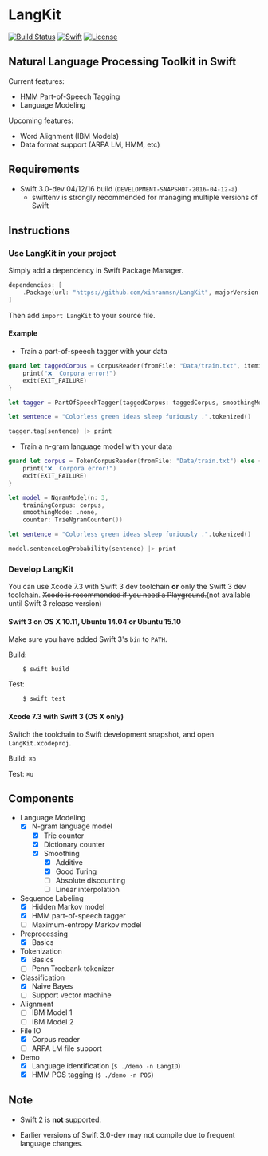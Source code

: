 # LangKit

[![Build Status](https://travis-ci.org/xinranmsn/LangKit.svg?branch=master)](https://travis-ci.org/xinranmsn/LangKit)
[![Swift](https://img.shields.io/badge/Swift-3.0-blue.svg)](https://swift.org/download/#snapshots)
[![License](https://img.shields.io/badge/licence-UIUC-blue.svg)](https://github.com/xinranmsn/LangKit/blob/master/LICENSE)

## Natural Language Processing Toolkit in Swift

Current features:
  * HMM Part-of-Speech Tagging
  * Language Modeling

Upcoming features:
  * Word Alignment (IBM Models)
  * Data format support (ARPA LM, HMM, etc)

## Requirements

* Swift 3.0-dev 04/12/16 build (`DEVELOPMENT-SNAPSHOT-2016-04-12-a`)
  - swiftenv is strongly recommended for managing multiple versions of Swift

## Instructions

### Use LangKit in your project

Simply add a dependency in Swift Package Manager.

```swift
dependencies: [
    .Package(url: "https://github.com/xinranmsn/LangKit", majorVersion: 0, minor: 1),
]
```

Then add `import LangKit` to your source file.

#### Example

* Train a part-of-speech tagger with your data
```swift
guard let taggedCorpus = CorpusReader(fromFile: "Data/train.txt", itemizingWith: §String.tagSplit) else {
    print("❌  Corpora error!")
    exit(EXIT_FAILURE)
}

let tagger = PartOfSpeechTagger(taggedCorpus: taggedCorpus, smoothingMode: .goodTuring)

let sentence = "Colorless green ideas sleep furiously .".tokenized()

tagger.tag(sentence) |> print
```

* Train a n-gram language model with your data
```swift
guard let corpus = TokenCorpusReader(fromFile: "Data/train.txt") else {
    print("❌  Corpora error!")
    exit(EXIT_FAILURE)
}

let model = NgramModel(n: 3,
    trainingCorpus: corpus,
    smoothingMode: .none,
    counter: TrieNgramCounter())

let sentence = "Colorless green ideas sleep furiously .".tokenized()

model.sentenceLogProbability(sentence) |> print
```

### Develop LangKit

You can use Xcode 7.3 with Swift 3 dev toolchain **or** only the Swift 3 dev toolchain. ~~Xcode is recommended if you need a Playground.~~(not available until Swift 3 release version)

#### Swift 3 on OS X 10.11, Ubuntu 14.04 or Ubuntu 15.10


Make sure you have added Swift 3's `bin` to `PATH`.

Build:
```
    $ swift build
```

Test:
```
    $ swift test
```

#### Xcode 7.3 with Swift 3 (OS X only) ###

Switch the toolchain to Swift development snapshot, and open `LangKit.xcodeproj`.

Build: `⌘b`

Test: `⌘u`

## Components

- Language Modeling
  - [x] N-gram language model
    - [x] Trie counter
    - [x] Dictionary counter
    - [x] Smoothing
      - [x] Additive
      - [x] Good Turing
      - [ ] Absolute discounting
      - [ ] Linear interpolation
- Sequence Labeling
  - [x] Hidden Markov model
  - [x] HMM part-of-speech tagger
  - [ ] Maximum-entropy Markov model
- Preprocessing
  - [x] Basics
- Tokenization
  - [x] Basics
  - [ ] Penn Treebank tokenizer
- Classification
  - [x] Naive Bayes
  - [ ] Support vector machine
- Alignment
  - [ ] IBM Model 1
  - [ ] IBM Model 2
- File IO
  - [x] Corpus reader
  - [ ] ARPA LM file support
- Demo
  - [x] Language identification (`$ ./demo -n LangID`)
  - [x] HMM POS tagging (`$ ./demo -n POS`)

## Note

* Swift 2 is **not** supported.

* Earlier versions of Swift 3.0-dev may not compile due to frequent language changes.

